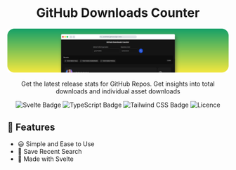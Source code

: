 <h1 align="center">GitHub Downloads Counter</h1>

![screenshot](/img/banner.png)
<p align="center"> Get the latest release stats for GitHub Repos. Get insights into total downloads and individual asset downloads</p>

<div align="center">
<img src="https://img.shields.io/badge/Svelte-FF3E00?logo=svelte&logoColor=fff&style=for-the-badge" alt="Svelte Badge">
<img src="https://img.shields.io/badge/TypeScript-3178C6?logo=typescript&logoColor=fff&style=for-the-badge" alt="TypeScript Badge">
<img src="https://img.shields.io/badge/Tailwind%20CSS-06B6D4?logo=tailwindcss&logoColor=fff&style=for-the-badge" alt="Tailwind CSS Badge">
<img alt="Licence" src="https://img.shields.io/github/license/yossTheDev/gh-stats?style=for-the-badge">
</div>

## 🚀  Features

* 😃 Simple and Ease to Use
* 💾 Save Recent Search
* 🧡 Made with Svelte

